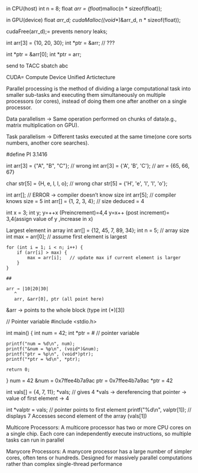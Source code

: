 in CPU(host)
int n = 8;
float *arr = (float*)malloc(n * sizeof(float));


in GPU(device)
float *arr_d;
cudaMalloc((void**)&arr_d, n * sizeof(float));

cudaFree(arr_d);= prevents nenory leaks;

int arr[3] = {10, 20, 30};
int *ptr = &arr;   // ???

int *ptr = &arr[0]; 
int *ptr = arr; 

send to TACC
sbatch abc

CUDA= Compute Device Unified Artictecture

Parallel processing is the method of dividing a large computational task
into smaller sub-tasks and executing them simultaneously
on multiple processors (or cores), instead of doing them one after another on a single processor.

Data parallelism → Same operation performed on chunks of data(e.g., matrix multiplication on GPU).

Task parallelism → Different tasks executed at the same time(one core sorts numbers, another core searches).

#define PI 3.1416 

int arr[3] = {"A", "B", "C"};   // wrong
int arr[3] = {'A', 'B', 'C'};   // arr = {65, 66, 67}

char str[5] = {H, e, l, l, o};   // wrong
char str[5] = {'H', 'e', 'l', 'l', 'o'};

int arr[];   // ERROR → compiler doesn’t know size
int arr[5];   // compiler knows size = 5
int arr[] = {1, 2, 3, 4};   // size deduced = 4

int x = 3;
int y;
y=++x (Preincrement)=4,4 
y=x++ (post increment)= 3,4(assign value of y ,increase in x)

Largest element in array
int arr[] = {12, 45, 7, 89, 34};
    int n = 5;  // array size
    int max = arr[0];                     // assume first element is largest

    for (int i = 1; i < n; i++) {
        if (arr[i] > max) {
            max = arr[i];   // update max if current element is larger
        }
    }
    
    ##
    
    arr → |10|20|30|
       ^
       arr, &arr[0], ptr (all point here)

&arr → points to the whole block (type int (*)[3])


// Pointer variable
#include <stdio.h>

int main() {
    int num = 42;
    int *ptr = &num;   // pointer variable

    printf("num = %d\n", num);
    printf("&num = %p\n", (void*)&num);
    printf("ptr = %p\n", (void*)ptr);
    printf("*ptr = %d\n", *ptr);

    return 0;
}
num = 42
&num = 0x7ffee4b7a9ac
ptr = 0x7ffee4b7a9ac
*ptr = 42


int vals[] = {4, 7, 11};
*vals;   // gives 4
*vals → dereferencing that pointer → value of first element → 4

int *valptr = vals;  // pointer points to first element
printf("%d\n", valptr[1]);  // displays 7
Accesses second element of the array (vals[1])

Multicore Processors:
A multicore processor has two or more CPU cores on a single chip.
Each core can independently execute instructions, so multiple tasks can run in parallel

Manycore Processors:
A manycore processor has a large number of simpler cores, often tens or hundreds.
Designed for massively parallel computations rather than complex single-thread performance













